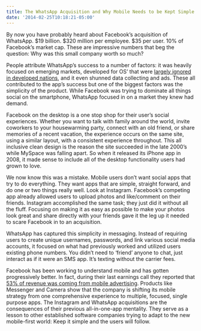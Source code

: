 ```yaml
---
title: The WhatsApp Acquisition and Why Mobile Needs to be Kept Simple
date: '2014-02-25T10:18:21-05:00'
---
```

By now you have probably heard about Facebook’s acquisition of WhatsApp. $19 billion. $320 million per employee. $35 per user. 10% of Facebook’s market cap. These are impressive numbers that beg the question: Why was this small company worth so much?

People attribute WhatsApp’s success to a number of factors: it was heavily focused on emerging markets, developed for OS’ that were [largely ignored in developed nations](http://blog.textit.in/your-path-to-a-%2416b-exit-build-a-j2me-app), and it even shunned data collecting and ads. These all contributed to the app’s success but one of the biggest factors was the simplicity of the product. While Facebook was trying to dominate all things social on the smartphone, WhatsApp focused in on a market they knew had demand.

Facebook on the desktop is a one stop shop for their user’s social experiences. Whether you want to talk with family around the world, invite coworkers to your housewarming party, connect with an old friend, or share memories of a recent vacation, the experience occurs on the same site, using a similar layout, with a consistent experience throughout. This all inclusive clean design is the reason the site succeeded in the late 2000’s while MySpace was falling apart. So when it released its iPhone app in 2008, it made sense to include all of the desktop functionality users had grown to love.

We now know this was a mistake. Mobile users don’t want social apps that try to do everything. They want apps that are simple, straight forward, and do one or two things really well. Look at Instagram. Facebook’s competing app already allowed users to upload photos and like/comment on their friends. Instagram accomplished the same task; they just did it without all the fluff. Focusing on making it as easy as possible to make your photos look great and share directly with your friends gave it the leg up it needed to scare Facebook in to an acquisition.

WhatsApp has captured this simplicity in messaging. Instead of requiring users to create unique usernames, passwords, and link various social media accounts, it focused on what had previously worked and utilized users existing phone numbers. You didn’t need to ‘friend’ anyone to chat, just interact as if it were an SMS app. It’s texting without the carrier fees.

Facebook has been working to understand mobile and has gotten progressively better. In fact, during their last earnings call they reported that [53% of revenue was coming from mobile advertising](http://www.theverge.com/2014/1/29/5358382/facebook-q4-2013-earnings-beat-expectations-on-revenue-and-profits). Products like Messenger and Camera show that the company is shifting its mobile strategy from one comprehensive experience to multiple, focused, single purpose apps. The Instagram and WhatsApp acquisitions are the consequences of their previous all-in-one-app mentality. They serve as a lesson to other established software companies trying to adapt to the new mobile-first world: Keep it simple and the users will follow. 
